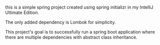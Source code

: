 this is a simple spring project created using spring initializr in my IntelliJ Ultimate Edition.

The only added dependency is Lombok for simplicity.

This project's goal is to successfully run a spring boot application where there are multiple 
dependencies with abstract class inheritance.